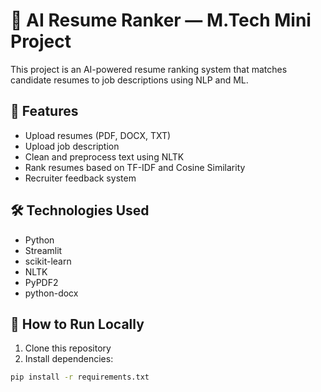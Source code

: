 # 🤖 AI Resume Ranker — M.Tech Mini Project

This project is an AI-powered resume ranking system that matches candidate resumes to job descriptions using NLP and ML.

## 🔧 Features

- Upload resumes (PDF, DOCX, TXT)
- Upload job description
- Clean and preprocess text using NLTK
- Rank resumes based on TF-IDF and Cosine Similarity
- Recruiter feedback system

## 🛠 Technologies Used

- Python
- Streamlit
- scikit-learn
- NLTK
- PyPDF2
- python-docx

## 🚀 How to Run Locally

1. Clone this repository
2. Install dependencies:

```bash
pip install -r requirements.txt